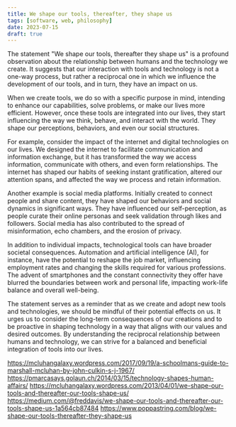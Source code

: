 ```yaml
---
title: We shape our tools, thereafter, they shape us
tags: [software, web, philosophy]
date: 2023-07-15
draft: true
---
```


The statement "We shape our tools, thereafter they shape us" is a profound observation about the relationship between humans and the technology we create. It suggests that our interaction with tools and technology is not a one-way process, but rather a reciprocal one in which we influence the development of our tools, and in turn, they have an impact on us.

When we create tools, we do so with a specific purpose in mind, intending to enhance our capabilities, solve problems, or make our lives more efficient. However, once these tools are integrated into our lives, they start influencing the way we think, behave, and interact with the world. They shape our perceptions, behaviors, and even our social structures.

For example, consider the impact of the internet and digital technologies on our lives. We designed the internet to facilitate communication and information exchange, but it has transformed the way we access information, communicate with others, and even form relationships. The internet has shaped our habits of seeking instant gratification, altered our attention spans, and affected the way we process and retain information.

Another example is social media platforms. Initially created to connect people and share content, they have shaped our behaviors and social dynamics in significant ways. They have influenced our self-perception, as people curate their online personas and seek validation through likes and followers. Social media has also contributed to the spread of misinformation, echo chambers, and the erosion of privacy.

In addition to individual impacts, technological tools can have broader societal consequences. Automation and artificial intelligence (AI), for instance, have the potential to reshape the job market, influencing employment rates and changing the skills required for various professions. The advent of smartphones and the constant connectivity they offer have blurred the boundaries between work and personal life, impacting work-life balance and overall well-being.

The statement serves as a reminder that as we create and adopt new tools and technologies, we should be mindful of their potential effects on us. It urges us to consider the long-term consequences of our creations and to be proactive in shaping technology in a way that aligns with our values and desired outcomes. By understanding the reciprocal relationship between humans and technology, we can strive for a balanced and beneficial integration of tools into our lives.

https://mcluhangalaxy.wordpress.com/2017/09/19/a-schoolmans-guide-to-marshall-mcluhan-by-john-culkin-s-j-1967/
https://pmarcasays.golaun.ch/2014/03/15/technology-shapes-human-affairs/
https://mcluhangalaxy.wordpress.com/2013/04/01/we-shape-our-tools-and-thereafter-our-tools-shape-us/
https://medium.com/@freddavis/we-shape-our-tools-and-thereafter-our-tools-shape-us-1a564cb87484
https://www.poppastring.com/blog/we-shape-our-tools-thereafter-they-shape-us